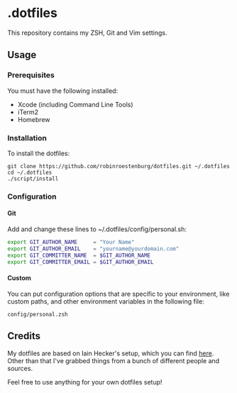 # .dotfiles

This repository contains my ZSH, Git and Vim settings.

## Usage

### Prerequisites

You must have the following installed:

* Xcode (including Command Line Tools)
* iTerm2
* Homebrew

### Installation

To install the dotfiles:

```
git clone https://github.com/robinroestenburg/dotfiles.git ~/.dotfiles
cd ~/.dotfiles
./script/install
```

### Configuration

#### Git

Add and change these lines to ~/.dotfiles/config/personal.sh:

``` sh
export GIT_AUTHOR_NAME     = "Your Name"
export GIT_AUTHOR_EMAIL    = "yourname@yourdomain.com"
export GIT_COMMITTER_NAME  = $GIT_AUTHOR_NAME
export GIT_COMMITTER_EMAIL = $GIT_AUTHOR_EMAIL
```

#### Custom

You can put configuration options that are specific to your environment,
like custom paths, and other environment variables in the following file:

```
config/personal.zsh
```

## Credits

My dotfiles are based on Iain Hecker's setup, which you can find [here](http://github.com/iain/dotfiles).
Other than that I've grabbed things from a bunch of different people and sources. 

Feel free to use anything for your own dotfiles setup!
